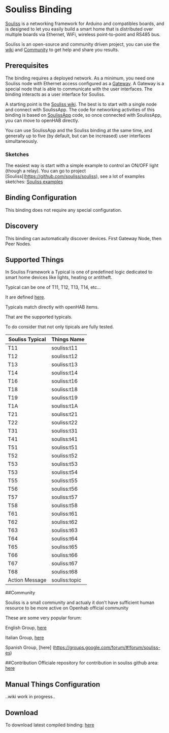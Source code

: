# Souliss Binding

[Souliss](http://www.souliss.net/) is a networking framework for Arduino and compatibles boards, and is designed to let you easily build a smart home that is distributed over multiple boards via Ethernet, WiFi, wireless point-to-point and RS485 bus. 

Souliss is an open-source and community driven project, you can use the [wiki](https://github.com/souliss/souliss/wiki) and [Community](https://github.com/souliss/souliss/wiki/Community) to get help and share you results.  

## Prerequisites

The binding requires a deployed network.  As a minimum, you need one Souliss node with Ethernet access configured as a [Gateway](https://github.com/souliss/souliss/wiki/Gateway). A Gateway is a special node that is able to communicate with the user interfaces. The binding interacts as a user interface for Souliss.

A starting point is the [Souliss wiki](https://github.com/souliss/souliss/wiki). The best is to start with a single node and connect with SoulissApp. The code for networking activities of this binding is based on [SoulissApp](https://github.com/souliss/souliss/wiki/SoulissApp) code, so once connected with SoulissApp, you can move to openHAB directly.

You can use SoulissApp and the Souliss binding at the same time, and generally up to five (by default, but can be increased) user interfaces simultaneously.

### Sketches

The easiest way is start with a simple example to control an ON/OFF light (though a relay). 
You can go to project [Souliss[(https://github.com/souliss/souliss), see a lot of examples sketches: [Souliss examples](https://github.com/souliss/souliss/tree/friariello/examples)

## Binding Configuration
This binding does not require any special configuration.

## Discovery
This binding can automatically discover devices. First Gateway Node, then Peer Nodes. 

## Supported Things
In Souliss Framework a Typical is one of predefined logic dedicated to smart home devices like lights, heating or antitheft. 

Typical can be one of T11, T12, T13, T14, etc... 

It are defined [here](https://github.com/souliss/souliss/wiki/Typicals).

Typicals match directly with openHAB items. 

That are the supported typicals.

To do consider that not only tipicals are fully tested.
 
|Souliss Typical|Things Name|
|---------|-------------------------------|
|T11|souliss:t11|
|T12|souliss:t12|
|T13|souliss:t13|
|T14|souliss:t14|
|T16|souliss:t16|
|T18|souliss:t18|
|T19|souliss:t19|
|T1A|souliss:t1A|
|T21|souliss:t21|
|T22|souliss:t22|
|T31|souliss:t31|
|T41|souliss:t41|
|T51|souliss:t51|
|T52|souliss:t52|
|T53|souliss:t53|
|T53|souliss:t54|
|T55|souliss:t55|
|T56|souliss:t56|
|T57|souliss:t57|
|T58|souliss:t58|
|T61|souliss:t61|
|T62|souliss:t62|
|T63|souliss:t63|
|T64|souliss:t64|
|T65|souliss:t65|
|T66|souliss:t66|
|T67|souliss:t67|
|T68|souliss:t68|
|Action Message|souliss:topic|


##Community

Souliss is a small community and actualy it don't have sufficient human resource to be more active on Openhab official community

These are some very popular forum:

English Group, [here](https://groups.google.com/forum/#!forum/souliss)

Italian Group, [here](https://groups.google.com/forum/#!forum/souliss-it)

Spanish Group, [here] (https://groups.google.com/forum/#!forum/souliss-es)

##Contribution
Officiale repository for contribution in souliss github area: [here](https://github.com/souliss)

## Manual Things Configuration

..wiki work in progress..

## Download 

To download latest compiled binding: [here](https://drive.google.com/open?id=0BzYvfLL0ppGAalRxLVhjZ1hXVW8)
